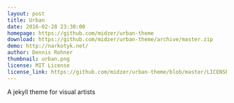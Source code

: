```yaml
---
layout: post
title: Urban
date: 2016-02-28 23:30:00
homepage: https://github.com/midzer/urban-theme
download: https://github.com/midzer/urban-theme/archive/master.zip
demo: http://narkotyk.net/
author: Dennis Rohner
thumbnail: urban.png
license: MIT License
license_link: https://github.com/midzer/urban-theme/blob/master/LICENSE
---
```


A jekyll theme for visual artists
